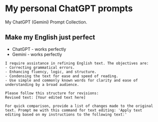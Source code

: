 # My personal ChatGPT prompts
My ChatGPT (Gemini) Prompt Collection.

## Make my English just perfect
- ChatGPT - works perfectly
- Gemini - works perfectly
```
I require assistance in refining English text. The objectives are:
- Correcting grammatical errors.
- Enhancing fluency, logic, and structure.
- Condensing the text for ease and speed of reading.
- Use simple and commonly known words for clarity and ease of understanding by a broad audience.

Please follow this structure for revisions:
Revised text: [Your edited text here]

For quick comparison, provide a list of changes made to the original text. Prompt me with this command for text editing: 'Apply text editing based on my instructions to the following text:'
```
